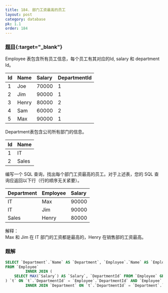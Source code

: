 ```yaml
---
title: 184. 部门工资最高的员工
layout: post
category: database
pk: 1.1
order: 184
---
```


### [题目](https://leetcode-cn.com/problems/customers-who-never-order/){:target="_blank"}

Employee 表包含所有员工信息，每个员工有其对应的Id, salary 和 department Id。

| Id | Name  | Salary | DepartmentId |
|:---|:---|:---|:---|
| 1  | Joe   | 70000  | 1            |
| 2 | Jim  | 90000 | 1      |
| 3  | Henry | 80000  | 2            |
| 4  | Sam   | 60000  | 2            |
| 5  | Max   | 90000  | 1            |

Department表包含公司所有部门的信息。

| Id | Name     |
|:---|:---|
| 1  | IT       |
| 2  | Sales    |

编写一个 SQL 查询，找出每个部门工资最高的员工。对于上述表，您的 SQL 查询应返回以下行（行的顺序无关紧要）。

| Department | Employee | Salary |
|:---|:---|:---|
| IT         | Max      | 90000  |
| IT     | Jim   | 90000 |
| Sales      | Henry    | 80000  |

解释：  
Max 和 Jim 在 IT 部门的工资都是最高的，Henry 在销售部的工资最高。

### 题解

```sql
SELECT `Department`.`Name` AS `Department`, `Employee`.`Name` AS `Employee`, `Employee`.`Salary` AS `Salary`
FROM `Employee`
         INNER JOIN (
    SELECT MAX(`Salary`) AS `Salary`, `DepartmentId` FROM `Employee` GROUP BY `DepartmentId`
) `t` ON `t`.`DepartmentId` = `Employee`.`DepartmentId` AND `Employee`.`Salary` = `t`.`Salary`
         INNER JOIN `Department` ON `t`.`DepartmentId` = `Department`.`Id`
```